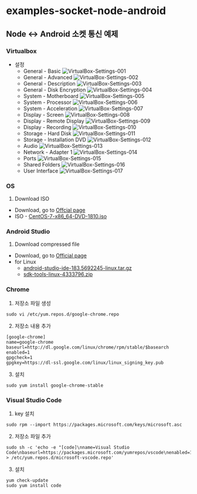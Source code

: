 # examples-socket-node-android

## Node ↔ Android 소켓 통신 예제

### Virtualbox
  * 설정
      - General - Basic
![VirtualBox-Settings-001](https://user-images.githubusercontent.com/1563133/61503833-2a76b000-aa14-11e9-9414-1fddeb627672.png)
      - General - Advanced
![VirtualBox-Settings-002](https://user-images.githubusercontent.com/1563133/61503834-2a76b000-aa14-11e9-8764-ee06881240bd.png)
      - General - Description
![VirtualBox-Settings-003](https://user-images.githubusercontent.com/1563133/61503835-2a76b000-aa14-11e9-8294-a4caf97729e1.png)
      - General - Disk Encryption
![VirtualBox-Settings-004](https://user-images.githubusercontent.com/1563133/61503836-2b0f4680-aa14-11e9-997d-e8be29b5b227.png)
      - System - Motherboard
![VirtualBox-Settings-005](https://user-images.githubusercontent.com/1563133/61503837-2b0f4680-aa14-11e9-8904-b7f32e53fdaf.png)
      - System - Processor
![VirtualBox-Settings-006](https://user-images.githubusercontent.com/1563133/61503838-2b0f4680-aa14-11e9-8014-2090632d5ba1.png)
      - System - Acceleration
![VirtualBox-Settings-007](https://user-images.githubusercontent.com/1563133/61503839-2ba7dd00-aa14-11e9-8e63-08af6e5c6397.png)
      - Display - Screen
![VirtualBox-Settings-008](https://user-images.githubusercontent.com/1563133/61503840-2ba7dd00-aa14-11e9-9074-779f0bf28200.png)
      - Display - Remote Display
![VirtualBox-Settings-009](https://user-images.githubusercontent.com/1563133/61503841-2ba7dd00-aa14-11e9-8e2f-a1b89402a301.png)
      - Display - Recording
![VirtualBox-Settings-010](https://user-images.githubusercontent.com/1563133/61503843-2ba7dd00-aa14-11e9-9102-858c8c17e063.png)
      - Storage - Hard Disk
![VirtualBox-Settings-011](https://user-images.githubusercontent.com/1563133/61503844-2c407380-aa14-11e9-8ff2-ea625de8a898.png)
      - Storage - Installation DVD
![VirtualBox-Settings-012](https://user-images.githubusercontent.com/1563133/61503845-2c407380-aa14-11e9-96f7-8725ca6169e4.png)
      - Audio
![VirtualBox-Settings-013](https://user-images.githubusercontent.com/1563133/61503846-2c407380-aa14-11e9-9d42-70a8e28a060d.png)
      - Network - Adapter 1
![VirtualBox-Settings-014](https://user-images.githubusercontent.com/1563133/61503847-2cd90a00-aa14-11e9-8efb-cbe9406d5aaa.png)
      - Ports
![VirtualBox-Settings-015](https://user-images.githubusercontent.com/1563133/61503848-2cd90a00-aa14-11e9-9ad7-ce99a4fa5802.png)
      - Shared Folders
![VirtualBox-Settings-016](https://user-images.githubusercontent.com/1563133/61503849-2cd90a00-aa14-11e9-8dca-eda2f7e46763.png)
      - User Interface
![VirtualBox-Settings-017](https://user-images.githubusercontent.com/1563133/61503850-2cd90a00-aa14-11e9-852e-2589aa6b4cce.png)

### OS

1. Download ISO
  * Download, go to [Offcial page](https://www.centos.org/download/)
  * ISO - [CentOS-7-x86_64-DVD-1810.iso](http://mirror.navercorp.com/centos/7.6.1810/isos/x86_64/CentOS-7-x86_64-DVD-1810.iso)

### Android Studio

1. Download compressed file
  * Download, go to [Official page]( https://developer.android.com/studio/#downloads)
  * for Linux
    - [android-studio-ide-183.5692245-linux.tar.gz](https://dl.google.com/dl/android/studio/ide-zips/3.4.2.0/android-studio-ide-183.5692245-linux.tar.gz)
    - [sdk-tools-linux-4333796.zip](https://dl.google.com/android/repository/sdk-tools-linux-4333796.zip)

### Chrome

1. 저장소 파일 생성
```
sudo vi /etc/yum.repos.d/google-chrome.repo
```

2. 저장소 내용 추가
```
[google-chrome]
name=google-chrome
baseurl=http://dl.google.com/linux/chrome/rpm/stable/$basearch
enabled=1
gpgcheck=1
gpgkey=https://dl-ssl.google.com/linux/linux_signing_key.pub
```

3. 설치
```
sudo yum install google-chrome-stable
```

### Visual Studio Code
1. key 설치
```
sudo rpm --import https://packages.microsoft.com/keys/microsoft.asc
```

2. 저장소 파일 추가
```
sudo sh -c 'echo -e "[code]\nname=Visual Studio Code\nbaseurl=https://packages.microsoft.com/yumrepos/vscode\nenabled=1\ngpgcheck=1\ngpgkey=https://packages.microsoft.com/keys/microsoft.asc" > /etc/yum.repos.d/microsoft-vscode.repo'
```

3. 설치
```
yum check-update
sudo yum install code
```
